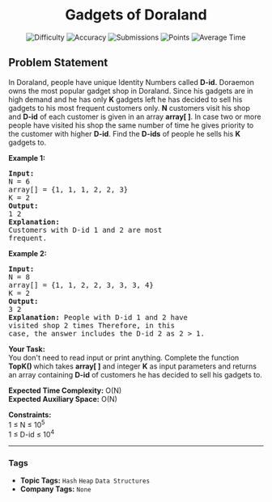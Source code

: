 <h1 align="center">Gadgets of Doraland</h1>

<p align="center">
  <img alt="Difficulty" title="Difficulty" src="https://custom-icon-badges.demolab.com/badge/Difficulty: Easy-1F222E?style=for-the-badge&logoColor=white&logo=fire"/>
  <img alt="Accuracy" title="Accuracy" src="https://custom-icon-badges.demolab.com/badge/Accuracy: 50.1%25-1F222E?style=for-the-badge&logoColor=white&logo=target"/>
  <img alt="Submissions" title="Submissions" src="https://custom-icon-badges.demolab.com/badge/Submissions: 8K+-1F222E?style=for-the-badge&logoColor=white&logo=repo"/>
  <img alt="Points" title="Points" src="https://custom-icon-badges.demolab.com/badge/Points: 2-1F222E?style=for-the-badge&logoColor=white&logo=award"/>
  <img alt="Average Time" title="Average Time" src="https://custom-icon-badges.demolab.com/badge/Average%20Time: N/A-1F222E?style=for-the-badge&logoColor=white&logo=clock"/>
</p>

## Problem Statement

In Doraland, people have unique Identity Numbers called <b>D-id.</b> Doraemon owns the most popular gadget shop in Doraland. Since his gadgets are in high demand and he has only <b>K</b> gadgets left he has decided to sell his gadgets to his most frequent customers only. <b>N</b> customers visit his shop and <b>D-id</b> of each customer is given in an array <b>array[ ]</b>. In case two or more people have visited his shop the same number of time he gives priority to the customer with higher <b>D-id</b>. Find the <b>D-ids</b> of people he sells his <b>K</b> gadgets to.

<b>Example 1:</b>

<pre><b>Input:</b>
N = 6
array[] = {1, 1, 1, 2, 2, 3}
K = 2
<b>Output:</b> 
1 2
<b>Explanation: </b>
Customers with D-id 1 and 2 are most 
frequent.
</pre>

<b>Example 2:</b>

<pre><b>Input:</b>
N = 8
array[] = {1, 1, 2, 2, 3, 3, 3, 4}
K = 2
<b>Output:</b> 
3 2
<b>Explanation: </b>People with D-id 1 and 2 have 
visited shop 2 times Therefore, in this 
case, the answer includes the D-id 2 as 2 > 1.</pre>

<b>Your Task:</b><br>
You don't need to read input or print anything. Complete the function <b>TopK() </b>which takes <b>array[ ]</b> and integer <b>K</b> as input parameters and returns an array containing <b>D-id</b> of customers he has decided to sell his gadgets to.

<b>Expected Time Complexity:</b> O(N)<br>
<b>Expected Auxiliary Space:</b> O(N)

<b>Constraints:</b><br>
1 ≤ N ≤ 10<sup>5</sup><br>
1 ≤ D-id ≤ 10<sup>4</sup>


<hr>

### Tags
- **Topic Tags:** `Hash` `Heap` `Data Structures`
- **Company Tags:** `None`
